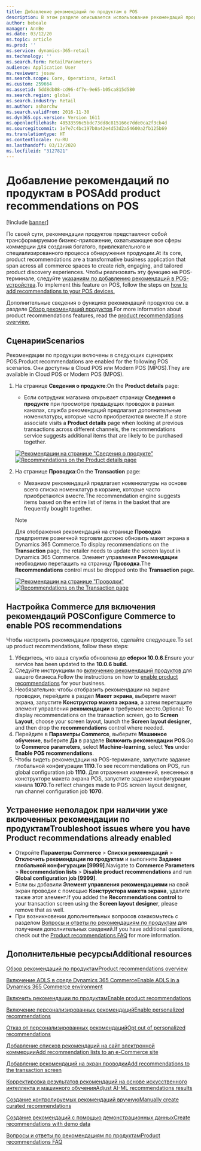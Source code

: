 ```yaml
---
title: Добавление рекомендаций по продуктам в POS
description: В этом разделе описывается использование рекомендаций продуктов на POS-терминале.
author: bebeale
manager: AnnBe
ms.date: 03/12/20
ms.topic: article
ms.prod: ''
ms.service: dynamics-365-retail
ms.technology: ''
ms.search.form: RetailParameters
audience: Application User
ms.reviewer: josaw
ms.search.scope: Core, Operations, Retail
ms.custom: 259664
ms.assetid: 5dd8db08-cd96-4f7e-9e65-b05ca815d580
ms.search.region: global
ms.search.industry: Retail
ms.author: asharchw
ms.search.validFrom: 2016-11-30
ms.dyn365.ops.version: Version 1611
ms.openlocfilehash: 48533596c5bdc73dd8c815166e7dde0ca2f3cb4d
ms.sourcegitcommit: 1e7e7c4bc197b0a42e4d53d2a54600a2fb125b69
ms.translationtype: HT
ms.contentlocale: ru-RU
ms.lasthandoff: 03/13/2020
ms.locfileid: "3127821"
---
```

# <a name="add-product-recommendations-on-pos"></a><span data-ttu-id="5c2a8-103">Добавление рекомендаций по продуктам в POS</span><span class="sxs-lookup"><span data-stu-id="5c2a8-103">Add product recommendations on POS</span></span>

[!include [banner](includes/banner.md)]

<span data-ttu-id="5c2a8-104">По своей сути, рекомендации продуктов представляют собой трансформируемое бизнес-приложение, охватывающее все сферы коммерции для создания богатого, привлекательного и специализированного процесса обнаружения продукции.</span><span class="sxs-lookup"><span data-stu-id="5c2a8-104">At its core, product recommendations are a transformative business application that span across all commerce spaces to create rich, engaging, and tailored product discovery experiences.</span></span> <span data-ttu-id="5c2a8-105">Чтобы реализовать эту функцию на POS-терминале, следуйте [указаниям по добавлению рекомендаций в POS-устройства](add-recommendations-control-pos-screen.md).</span><span class="sxs-lookup"><span data-stu-id="5c2a8-105">To implement this feature on POS, follow the steps on [how to add recommendations to your POS devices.](add-recommendations-control-pos-screen.md)</span></span> 

<span data-ttu-id="5c2a8-106">Дополнительные сведения о функциях рекомендаций продуктов см. в разделе [Обзор рекомендаций продуктов](../commerce/product-recommendations.md).</span><span class="sxs-lookup"><span data-stu-id="5c2a8-106">For more information about product recommendations features, read the [product recommendations overview.](../commerce/product-recommendations.md)</span></span> 

## <a name="scenarios"></a><span data-ttu-id="5c2a8-107">Сценарии</span><span class="sxs-lookup"><span data-stu-id="5c2a8-107">Scenarios</span></span>

<span data-ttu-id="5c2a8-108">Рекомендации по продукции включены в следующих сценариях POS.</span><span class="sxs-lookup"><span data-stu-id="5c2a8-108">Product recommendations are enabled for the following POS scenarios.</span></span> <span data-ttu-id="5c2a8-109">Они доступны в Cloud POS или Modern POS (MPOS).</span><span class="sxs-lookup"><span data-stu-id="5c2a8-109">They are available in Cloud POS or Modern POS (MPOS).</span></span>

1. <span data-ttu-id="5c2a8-110">На странице **Сведения о продукте**:</span><span class="sxs-lookup"><span data-stu-id="5c2a8-110">On the **Product details** page:</span></span>

    - <span data-ttu-id="5c2a8-111">Если сотрудник магазина открывает страницу **Сведения о продукте** при просмотре предыдущих проводок в разных каналах, служба рекомендаций предлагает дополнительные номенклатуры, которые часто приобретаются вместе.</span><span class="sxs-lookup"><span data-stu-id="5c2a8-111">If a store associate visits a **Product details** page when looking at previous transactions across different channels, the recommendations service suggests additional items that are likely to be purchased together.</span></span>

    <span data-ttu-id="5c2a8-112">[![Рекомендации на странице "Сведения о продукте"](./media/proddetails.png)](./media/proddetails.png)</span><span class="sxs-lookup"><span data-stu-id="5c2a8-112">[![Recommendations on the Product details page](./media/proddetails.png)](./media/proddetails.png)</span></span>

2. <span data-ttu-id="5c2a8-113">На странице **Проводка**:</span><span class="sxs-lookup"><span data-stu-id="5c2a8-113">On the **Transaction** page:</span></span>

    - <span data-ttu-id="5c2a8-114">Механизм рекомендаций предлагает номенклатуры на основе всего списка номенклатур в корзине, которые часто приобретаются вместе.</span><span class="sxs-lookup"><span data-stu-id="5c2a8-114">The recommendation engine suggests items based on the entire list of items in the basket that are frequently bought together.</span></span>

    > [!NOTE]
    > <span data-ttu-id="5c2a8-115">Для отображения рекомендаций на странице **Проводка** предприятие розничной торговли должно обновить макет экрана в Dynamics 365 Commerce.</span><span class="sxs-lookup"><span data-stu-id="5c2a8-115">To display recommendations on the **Transaction** page, the retailer needs to update the screen layout in Dynamics 365 Commerce.</span></span> <span data-ttu-id="5c2a8-116">Элемент управления **Рекомендации** необходимо перетащить на страницу **Проводка**.</span><span class="sxs-lookup"><span data-stu-id="5c2a8-116">The **Recommendations** control must be dropped onto the **Transaction** page.</span></span>

    <span data-ttu-id="5c2a8-117">[![Рекомендации на странице "Проводки"](./media/transactionscreenmultipleproductslargemessengersbag-5.jpg)](./media/transactionscreenmultipleproductslargemessengersbag-5.jpg)</span><span class="sxs-lookup"><span data-stu-id="5c2a8-117">[![Recommendations on the Transaction page](./media/transactionscreenmultipleproductslargemessengersbag-5.jpg)](./media/transactionscreenmultipleproductslargemessengersbag-5.jpg)</span></span>

## <a name="configure-commerce-to-enable-pos-recommendations"></a><span data-ttu-id="5c2a8-118">Настройка Commerce для включения рекомендаций POS</span><span class="sxs-lookup"><span data-stu-id="5c2a8-118">Configure Commerce to enable POS recommendations</span></span>

<span data-ttu-id="5c2a8-119">Чтобы настроить рекомендации продуктов, сделайте следующее.</span><span class="sxs-lookup"><span data-stu-id="5c2a8-119">To set up product recommendations, follow these steps:</span></span>

1. <span data-ttu-id="5c2a8-120">Убедитесь, что ваша служба обновлена до **сборки 10.0.6**.</span><span class="sxs-lookup"><span data-stu-id="5c2a8-120">Ensure your service has been updated to the **10.0.6 build.**</span></span>
2. <span data-ttu-id="5c2a8-121">Следуйте инструкциям по [включению рекомендаций продуктов](../commerce/enable-product-recommendations.md) для вашего бизнеса.</span><span class="sxs-lookup"><span data-stu-id="5c2a8-121">Follow the instructions on how to [enable product recommendations](../commerce/enable-product-recommendations.md) for your business.</span></span>
3. <span data-ttu-id="5c2a8-122">Необязательно: чтобы отобразить рекомендации на экране проводки, перейдите в раздел **Макет экрана**, выберите макет экрана, запустите **Конструктор макета экрана**, а затем перетащите элемент управления **рекомендации** в требуемое место.</span><span class="sxs-lookup"><span data-stu-id="5c2a8-122">Optional: To display recommendations on the transaction screen, go to **Screen Layout**, choose your screen layout, launch the **Screen layout designer**, and then drop the **recommendations** control where needed.</span></span>
4. <span data-ttu-id="5c2a8-123">Перейдите в **Параметры Commerce**, выберите **Машинное обучение**, выберите **Да** в разделе **Включить рекомендации POS**.</span><span class="sxs-lookup"><span data-stu-id="5c2a8-123">Go to **Commerce parameters**, select **Machine-learning**, select **Yes** under **Enable POS recommendations**.</span></span>
5. <span data-ttu-id="5c2a8-124">Чтобы видеть рекомендации на POS-терминале, запустите задание глобальной конфигурации **1110**.</span><span class="sxs-lookup"><span data-stu-id="5c2a8-124">To see recommendations on POS, run global configuration job **1110**.</span></span> <span data-ttu-id="5c2a8-125">Для отражения изменений, внесенных в конструкторе макета экрана POS, запустите задание конфигурации канала **1070**.</span><span class="sxs-lookup"><span data-stu-id="5c2a8-125">To reflect changes made to POS screen layout designer, run channel configuration job **1070**.</span></span>

## <a name="troubleshoot-issues-where-you-have-product-recommendations-already-enabled"></a><span data-ttu-id="5c2a8-126">Устранение неполадок при наличии уже включенных рекомендации по продуктам</span><span class="sxs-lookup"><span data-stu-id="5c2a8-126">Troubleshoot issues where you have Product recommendations already enabled</span></span>

- <span data-ttu-id="5c2a8-127">Откройте **Параметры Commerce** \> **Списки рекомендаций** \> **Отключить рекомендации по продуктам** и выполните **Задание глобальной конфигурации \[9999\]**.</span><span class="sxs-lookup"><span data-stu-id="5c2a8-127">Navigate to **Commerce Parameters** \> **Recommendation lists** \> **Disable product recommendations** and run **Global configuration job \[9999\]**.</span></span> 
- <span data-ttu-id="5c2a8-128">Если вы добавили **Элемент управления рекомендациями** на свой экран проводки с помощью **Конструктора макета экрана**, удалите также этот элемент.</span><span class="sxs-lookup"><span data-stu-id="5c2a8-128">If you added the **Recommendations control** to your transaction screen using the **Screen layout designer**, please remove that as well.</span></span>
- <span data-ttu-id="5c2a8-129">При возникновении дополнительных вопросов ознакомьтесь с разделом [Вопросы и ответы по рекомендациям по продуктам](../commerce/faq-recommendations.md) для получения дополнительных сведений.</span><span class="sxs-lookup"><span data-stu-id="5c2a8-129">If you have additional questions, check out the [Product recommendations FAQ](../commerce/faq-recommendations.md) for more information.</span></span>

## <a name="additional-resources"></a><span data-ttu-id="5c2a8-130">Дополнительные ресурсы</span><span class="sxs-lookup"><span data-stu-id="5c2a8-130">Additional resources</span></span>

[<span data-ttu-id="5c2a8-131">Обзор рекомендаций по продуктам</span><span class="sxs-lookup"><span data-stu-id="5c2a8-131">Product recommendations overview</span></span>](product-recommendations.md)

[<span data-ttu-id="5c2a8-132">Включение ADLS в среде Dynamics 365 Commerce</span><span class="sxs-lookup"><span data-stu-id="5c2a8-132">Enable ADLS in a Dynamics 365 Commerce environment</span></span>](enable-adls-environment.md)

[<span data-ttu-id="5c2a8-133">Включить рекомендации по продуктам</span><span class="sxs-lookup"><span data-stu-id="5c2a8-133">Enable product recommendations</span></span>](enable-product-recommendations.md)

[<span data-ttu-id="5c2a8-134">Включение персонализированных рекомендаций</span><span class="sxs-lookup"><span data-stu-id="5c2a8-134">Enable personalized recommendations</span></span>](personalized-recommendations.md)

[<span data-ttu-id="5c2a8-135">Отказ от персонализированных рекомендаций</span><span class="sxs-lookup"><span data-stu-id="5c2a8-135">Opt out of personalized recommendations</span></span>](personalization-gdpr.md)

[<span data-ttu-id="5c2a8-136">Добавление списков рекомендаций на сайт электронной коммерции</span><span class="sxs-lookup"><span data-stu-id="5c2a8-136">Add recommendation lists to an e-Commerce site</span></span>](add-reco-list-to-page.md)

[<span data-ttu-id="5c2a8-137">Добавление рекомендаций на экран проводки</span><span class="sxs-lookup"><span data-stu-id="5c2a8-137">Add recommendations to the transaction screen</span></span>](add-recommendations-control-pos-screen.md)

[<span data-ttu-id="5c2a8-138">Корректировка результатов рекомендаций на основе искусственного интеллекта и машинного обучения</span><span class="sxs-lookup"><span data-stu-id="5c2a8-138">Adjust AI-ML recommendations results</span></span>](modify-product-recommendation-results.md)

[<span data-ttu-id="5c2a8-139">Создание контролируемых рекомендаций вручную</span><span class="sxs-lookup"><span data-stu-id="5c2a8-139">Manually create curated recommendations</span></span>](create-editorial-recommendation-lists.md)

[<span data-ttu-id="5c2a8-140">Создание рекомендаций с помощью демонстрационных данных</span><span class="sxs-lookup"><span data-stu-id="5c2a8-140">Create recommendations with demo data</span></span>](product-recommendations-demo-data.md)

[<span data-ttu-id="5c2a8-141">Вопросы и ответы по рекомендациям по продуктам</span><span class="sxs-lookup"><span data-stu-id="5c2a8-141">Product recommendations FAQ</span></span>](faq-recommendations.md)
